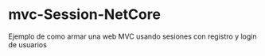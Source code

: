 # mvc-Session-NetCore
Ejemplo de como armar una web MVC usando sesiones con registro y login de usuarios
